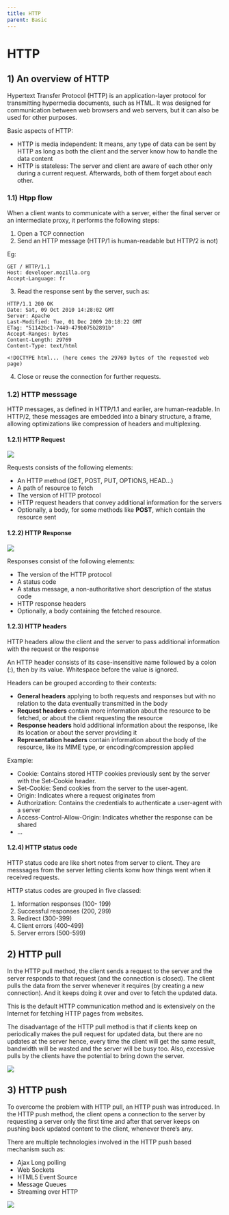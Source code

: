 ```yaml
---
title: HTTP
parent: Basic
---
```


# HTTP

## 1) An overview of HTTP

Hypertext Transfer Protocol (HTTP) is an application-layer protocol for transmitting hypermedia documents, such as HTML. It was designed for communication between web browsers and web servers, but it can also be used for other purposes.

Basic aspects of HTTP:

- HTTP is media independent: It means, any type of data can be sent by HTTP as long as both the client and the server know how to handle the data content
- HTTP is stateless: The server and client are aware of each other only during a current request. Afterwards, both of them forget about each other.

### 1.1) Htpp flow

When a client wants to communicate with a server, either the final server or an intermediate proxy, it performs the following steps:

1. Open a TCP connection
2. Send an HTTP message (HTTP/1 is human-readable but HTTP/2 is not)

Eg:

```
GET / HTTP/1.1
Host: developer.mozilla.org
Accept-Language: fr
```

3. Read the response sent by the server, such as:

```
HTTP/1.1 200 OK
Date: Sat, 09 Oct 2010 14:28:02 GMT
Server: Apache
Last-Modified: Tue, 01 Dec 2009 20:18:22 GMT
ETag: "51142bc1-7449-479b075b2891b"
Accept-Ranges: bytes
Content-Length: 29769
Content-Type: text/html

<!DOCTYPE html... (here comes the 29769 bytes of the requested web page)
```

4. Close or reuse the connection for further requests.

### 1.2) HTTP messsage

HTTP messages, as defined in HTTP/1.1 and earlier, are human-readable. In HTTP/2, these messages are embedded into a binary structure, a frame, allowing optimizations like compression of headers and multiplexing.

#### 1.2.1) HTTP Request

![](assets/http-request.png)

Requests consists of the following elements:

- An HTTP method (GET, POST, PUT, OPTIONS, HEAD...)
- A path of resource to fetch
- The version of HTTP protocol
- HTTP request headers that convey additional information for the servers
- Optionally, a body, for some methods like **POST**, which contain the resource sent

#### 1.2.2) HTTP Response

![](assets/http-response.png)

Responses consist of the following elements:

- The version of the HTTP protocol
- A status code
- A status message, a non-authoritative short description of the status code
- HTTP response headers
- Optionally, a body containing the fetched resource.

#### 1.2.3) HTTP headers

HTTP headers allow the client and the server to pass additional information with the request or the response

An HTTP header consists of its case-insensitive name followed by a colon (:), then by its value. Whitespace before the value is ignored.

Headers can be grouped according to their contexts:

- **General headers** applying to both requests and responses but with no relation to the data eventually transmitted in the body
- **Request headers** contain more information about the resource to be fetched, or about the client requesting the resource
- **Response headers** hold additional information about the response, like its location or about the server providing it
- **Representation headers** contain information about the body of the resource, like its MIME type, or encoding/compression applied

Example:

- Cookie: Contains stored HTTP cookies previously sent by the server with the Set-Cookie header.
- Set-Cookie: Send cookies from the server to the user-agent.
- Origin: Indicates where a request originates from
- Authorization: Contains the credentials to authenticate a user-agent with a server
- Access-Control-Allow-Origin: Indicates whether the response can be shared
- ...

#### 1.2.4) HTTP status code

HTTP status code are like short notes from server to client. They are messsages from the server letting clients konw how things went when it received requests.

HTTP status codes are grouped in five classed:

1. Information responses (100- 199)
2. Successful responses (200, 299)
3. Redirect (300-399)
4. Client errors (400-499)
5. Server errors (500-599)

## 2) HTTP pull

In the HTTP pull method, the client sends a request to the server and the server responds to that request (and the connection is closed). The client pulls the data from the server whenever it requires (by creating a new connection). And it keeps doing it over and over to fetch the updated data.

This is the default HTTP communication method and is extensively on the Internet for fetching HTTP pages from websites.

The disadvantage of the HTTP pull method is that if clients keep on periodically makes the pull request for updated data, but there are no updates at the server hence, every time the client will get the same result, bandwidth will be wasted and the server will be busy too.
Also, excessive pulls by the clients have the potential to bring down the server.

![](assets/http-pull.png)

## 3) HTTP push

To overcome the problem with HTTP pull, an HTTP push was introduced. In the HTTP push method, the client opens a connection to the server by requesting a server only the first time and after that server keeps on pushing back updated content to the client, whenever there’s any.

There are multiple technologies involved in the HTTP push based mechanism such as:

- Ajax Long polling
- Web Sockets
- HTML5 Event Source
- Message Queues
- Streaming over HTTP

![](assets/http-push.png)
